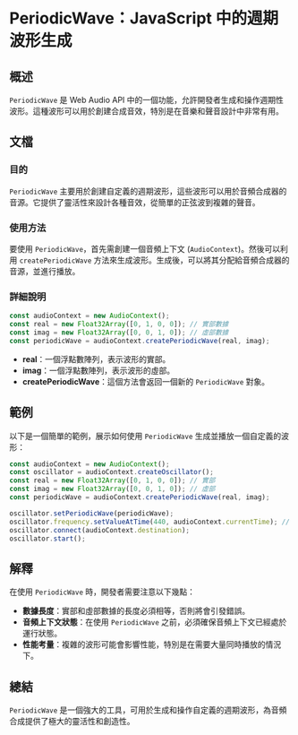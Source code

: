 <!--
Meta Description: # PeriodicWave：JavaScript 中的週期波形生成 ## 概述 `PeriodicWave` 是 Web Audio API 中的一個功能，允許開發者生成和操作週期性波形。這種波形可以用於創建合成音效，特別是在音樂和聲音設計中非常有用。 ## 文檔 ### 目的 `Periodic...
Meta Keywords: periodicwave, audiocontext, const, new, real
-->

# PeriodicWave：JavaScript 中的週期波形生成

## 概述
`PeriodicWave` 是 Web Audio API 中的一個功能，允許開發者生成和操作週期性波形。這種波形可以用於創建合成音效，特別是在音樂和聲音設計中非常有用。

## 文檔
### 目的
`PeriodicWave` 主要用於創建自定義的週期波形，這些波形可以用於音頻合成器的音源。它提供了靈活性來設計各種音效，從簡單的正弦波到複雜的聲音。

### 使用方法
要使用 `PeriodicWave`，首先需創建一個音頻上下文 (`AudioContext`)。然後可以利用 `createPeriodicWave` 方法來生成波形。生成後，可以將其分配給音頻合成器的音源，並進行播放。

### 詳細說明
```javascript
const audioContext = new AudioContext();
const real = new Float32Array([0, 1, 0, 0]); // 實部數據
const imag = new Float32Array([0, 0, 1, 0]); // 虛部數據
const periodicWave = audioContext.createPeriodicWave(real, imag);
```

- **real**：一個浮點數陣列，表示波形的實部。
- **imag**：一個浮點數陣列，表示波形的虛部。
- **createPeriodicWave**：這個方法會返回一個新的 `PeriodicWave` 對象。

## 範例
以下是一個簡單的範例，展示如何使用 `PeriodicWave` 生成並播放一個自定義的波形：

```javascript
const audioContext = new AudioContext();
const oscillator = audioContext.createOscillator();
const real = new Float32Array([0, 1, 0, 0]); // 實部
const imag = new Float32Array([0, 0, 1, 0]); // 虛部
const periodicWave = audioContext.createPeriodicWave(real, imag);

oscillator.setPeriodicWave(periodicWave);
oscillator.frequency.setValueAtTime(440, audioContext.currentTime); // 設定頻率為440Hz
oscillator.connect(audioContext.destination);
oscillator.start();
```

## 解釋
在使用 `PeriodicWave` 時，開發者需要注意以下幾點：
- **數據長度**：實部和虛部數據的長度必須相等，否則將會引發錯誤。
- **音頻上下文狀態**：在使用 `PeriodicWave` 之前，必須確保音頻上下文已經處於運行狀態。
- **性能考量**：複雜的波形可能會影響性能，特別是在需要大量同時播放的情況下。

## 總結
`PeriodicWave` 是一個強大的工具，可用於生成和操作自定義的週期波形，為音頻合成提供了極大的靈活性和創造性。